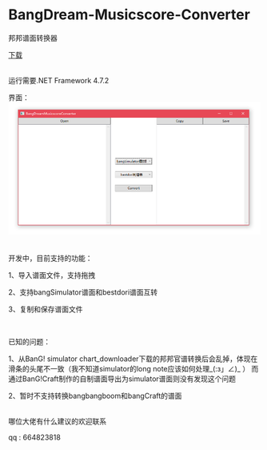 # BangDream-Musicscore-Converter
邦邦谱面转换器

[下载](/releases)
<br/>
<br/>

运行需要.NET Framework 4.7.2  

界面：
![image](https://raw.githubusercontent.com/xyh20180101/BangDream-Musicscore-Converter/master/README_img/img1.png)
<br/>
<br/>
<br/>
开发中，目前支持的功能：

1、导入谱面文件，支持拖拽

2、支持bangSimulator谱面和bestdori谱面互转

3、复制和保存谱面文件

<br/>

已知的问题：

1、从BanG! simulator chart_downloader下载的邦邦官谱转换后会乱掉，体现在滑条的头尾不一致（我不知道simulator的long note应该如何处理_(:з」∠)_ ）
 而通过BanG!Craft制作的自制谱面导出为simulator谱面则没有发现这个问题

2、暂时不支持转换bangbangboom和bangCraft的谱面
<br/>
<br/>


哪位大佬有什么建议的欢迎联系

qq : 664823818
